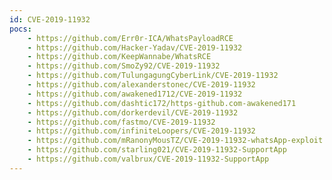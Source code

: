 ```yaml
---
id: CVE-2019-11932
pocs:
    - https://github.com/Err0r-ICA/WhatsPayloadRCE
    - https://github.com/Hacker-Yadav/CVE-2019-11932
    - https://github.com/KeepWannabe/WhatsRCE
    - https://github.com/SmoZy92/CVE-2019-11932
    - https://github.com/TulungagungCyberLink/CVE-2019-11932
    - https://github.com/alexanderstonec/CVE-2019-11932
    - https://github.com/awakened1712/CVE-2019-11932
    - https://github.com/dashtic172/https-github.com-awakened171
    - https://github.com/dorkerdevil/CVE-2019-11932
    - https://github.com/fastmo/CVE-2019-11932
    - https://github.com/infiniteLoopers/CVE-2019-11932
    - https://github.com/mRanonyMousTZ/CVE-2019-11932-whatsApp-exploit
    - https://github.com/starling021/CVE-2019-11932-SupportApp
    - https://github.com/valbrux/CVE-2019-11932-SupportApp
---
```

